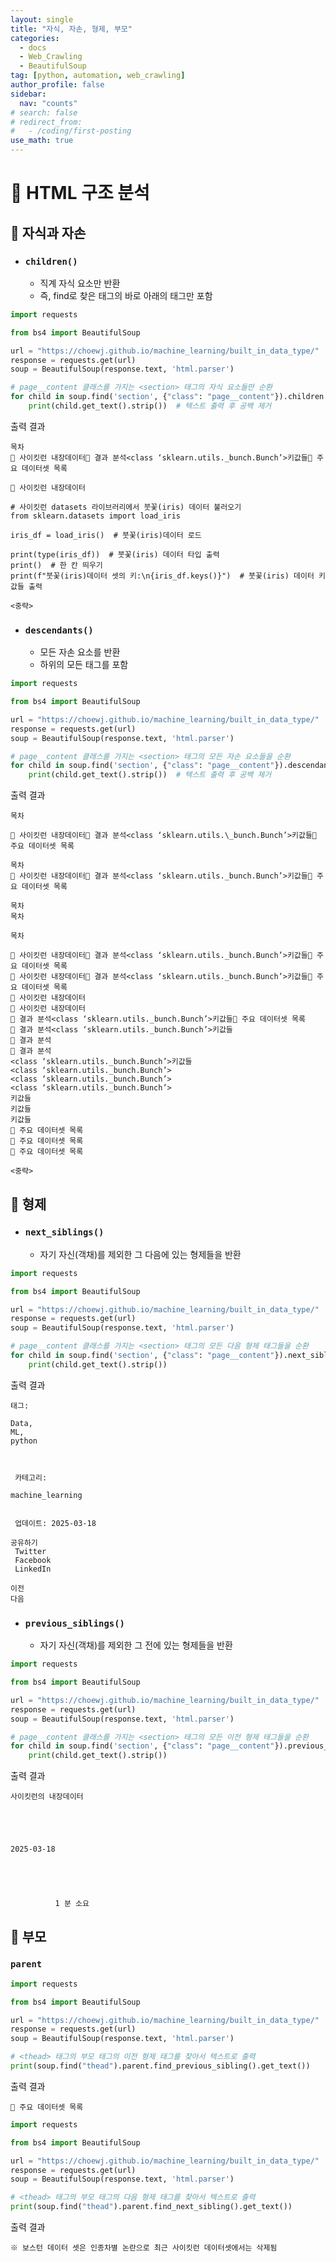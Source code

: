 ```yaml
---
layout: single
title: "자식, 자손, 형제, 부모"
categories:
  - docs
  - Web_Crawling
  - BeautifulSoup
tag: [python, automation, web_crawling]
author_profile: false
sidebar:
  nav: "counts"
# search: false
# redirect_from:
#   - /coding/first-posting
use_math: true
---
```


# 👑 HTML 구조 분석

## 🌟 자식과 자손

- ### `children()`
  - 직계 자식 요소만 반환
  - 즉, find로 찾은 태그의 바로 아래의 태그만 포함

```python
import requests

from bs4 import BeautifulSoup

url = "https://choewj.github.io/machine_learning/built_in_data_type/"
response = requests.get(url)
soup = BeautifulSoup(response.text, 'html.parser')

# page__content 클래스를 가지는 <section> 태그의 자식 요소들만 순환
for child in soup.find('section', {"class": "page__content"}).children:
    print(child.get_text().strip())  # 텍스트 출력 후 공백 제거
```

출력 결과

    목차
    👑 사이킷런 내장데이터🍑 결과 분석<class ‘sklearn.utils._bunch.Bunch’>키값들🍑 주요 데이터셋 목록

    👑 사이킷런 내장데이터

    # 사이킷런 datasets 라이브러리에서 붓꽃(iris) 데이터 불러오기
    from sklearn.datasets import load_iris

    iris_df = load_iris()  # 붓꽃(iris)데이터 로드

    print(type(iris_df))  # 붓꽃(iris) 데이터 타입 출력
    print()  # 한 칸 띄우기
    print(f"붓꽃(iris)데이터 셋의 키:\n{iris_df.keys()}")  # 붓꽃(iris) 데이터 키값들 출력

    <중략>

- ### `descendants()`
  - 모든 자손 요소를 반환
  - 하위의 모든 태그를 포함

```python
import requests

from bs4 import BeautifulSoup

url = "https://choewj.github.io/machine_learning/built_in_data_type/"
response = requests.get(url)
soup = BeautifulSoup(response.text, 'html.parser')

# page__content 클래스를 가지는 <section> 태그의 모든 자손 요소들을 순환
for child in soup.find('section', {"class": "page__content"}).descendants:
    print(child.get_text().strip())  # 텍스트 출력 후 공백 제거
```

출력 결과

    목차

    👑 사이킷런 내장데이터🍑 결과 분석<class ‘sklearn.utils.\_bunch.Bunch’>키값들🍑 주요 데이터셋 목록

    목차
    👑 사이킷런 내장데이터🍑 결과 분석<class ‘sklearn.utils._bunch.Bunch’>키값들🍑 주요 데이터셋 목록

    목차
    목차

    목차

    👑 사이킷런 내장데이터🍑 결과 분석<class ‘sklearn.utils._bunch.Bunch’>키값들🍑 주요 데이터셋 목록
    👑 사이킷런 내장데이터🍑 결과 분석<class ‘sklearn.utils._bunch.Bunch’>키값들🍑 주요 데이터셋 목록
    👑 사이킷런 내장데이터
    👑 사이킷런 내장데이터
    🍑 결과 분석<class ‘sklearn.utils._bunch.Bunch’>키값들🍑 주요 데이터셋 목록
    🍑 결과 분석<class ‘sklearn.utils._bunch.Bunch’>키값들
    🍑 결과 분석
    🍑 결과 분석
    <class ‘sklearn.utils._bunch.Bunch’>키값들
    <class ‘sklearn.utils._bunch.Bunch’>
    <class ‘sklearn.utils._bunch.Bunch’>
    <class ‘sklearn.utils._bunch.Bunch’>
    키값들
    키값들
    키값들
    🍑 주요 데이터셋 목록
    🍑 주요 데이터셋 목록
    🍑 주요 데이터셋 목록

    <중략>

## 🌟 형제

- ### `next_siblings()`
  - 자기 자신(객채)를 제외한 그 다음에 있는 형제들을 반환

```python
import requests

from bs4 import BeautifulSoup

url = "https://choewj.github.io/machine_learning/built_in_data_type/"
response = requests.get(url)
soup = BeautifulSoup(response.text, 'html.parser')

# page__content 클래스를 가지는 <section> 태그의 모든 다음 형제 태그들을 순환
for child in soup.find('section', {"class": "page__content"}).next_siblings:
    print(child.get_text().strip())
```

출력 결과

    태그:

    Data,
    ML,
    python



     카테고리:

    machine_learning


     업데이트: 2025-03-18

    공유하기
     Twitter
     Facebook
     LinkedIn

    이전
    다음

- ### `previous_siblings()`
  - 자기 자신(객채)를 제외한 그 전에 있는 형제들을 반환

```python
import requests

from bs4 import BeautifulSoup

url = "https://choewj.github.io/machine_learning/built_in_data_type/"
response = requests.get(url)
soup = BeautifulSoup(response.text, 'html.parser')

# page__content 클래스를 가지는 <section> 태그의 모든 이전 형제 태그들을 순환
for child in soup.find('section', {"class": "page__content"}).previous_siblings:
    print(child.get_text().strip())
```

출력 결과

    사이킷런의 내장데이터





    2025-03-18





              1 분 소요

## 🌟 부모

### `parent`

```python
import requests

from bs4 import BeautifulSoup

url = "https://choewj.github.io/machine_learning/built_in_data_type/"
response = requests.get(url)
soup = BeautifulSoup(response.text, 'html.parser')

# <thead> 태그의 부모 태그의 이전 형제 태그를 찾아서 텍스트로 출력
print(soup.find("thead").parent.find_previous_sibling().get_text())

```

출력 결과

    🍑 주요 데이터셋 목록

```python
import requests

from bs4 import BeautifulSoup

url = "https://choewj.github.io/machine_learning/built_in_data_type/"
response = requests.get(url)
soup = BeautifulSoup(response.text, 'html.parser')

# <thead> 태그의 부모 태그의 다음 형제 태그를 찾아서 텍스트로 출력
print(soup.find("thead").parent.find_next_sibling().get_text())
```

출력 결과

```
※ 보스턴 데이터 셋은 인종차별 논란으로 최근 사이킷런 데이터셋에서는 삭제됨
```

